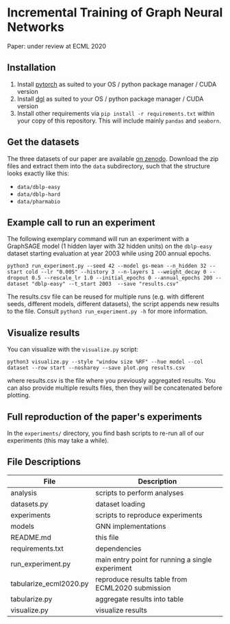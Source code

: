 # Incremental Training of Graph Neural Networks

Paper: under review at ECML 2020


## Installation

1. Install [pytorch](https://pytorch.org/get-started/locally/) as suited to your
   OS / python package manager / CUDA version
1. Install [dgl](https://www.dgl.ai/pages/start.html) as suited to your
   OS / python package manager / CUDA version
1. Install other requirements via `pip install -r requirements.txt` within your
   copy of this repository. This will include mainly `pandas` and `seaborn`.

## Get the datasets

The three datasets of our paper are available [on zenodo](https://zenodo.org/deposit/3764770).
Download the zip files and extract them into the `data` subdirectory, such that the structure looks exactly like this:

- `data/dblp-easy`
- `data/dblp-hard`
- `data/pharmabio`

## Example call to run an experiment

The following exemplary command will run an experiment with a GraphSAGE model (1 hidden layer with 32 hidden units) on the `dblp-easy` dataset starting evaluation at year 2003 while using 200 annual epochs.

```
python3 run_experiment.py --seed 42 --model gs-mean --n_hidden 32 --start cold --lr "0.005" --history 3 --n-layers 1 --weight_decay 0 --dropout 0.5 --rescale_lr 1.0 --initial_epochs 0 --annual_epochs 200 --dataset "dblp-easy" --t_start 2003  --save "results.csv"                       
```

The results.csv file can be reused for multiple runs (e.g. with different seeds, different models, different datasets), the script appends new results to the file.
Consult `python3 run_experiment.py -h` for more information.


## Visualize results

You can visualize with the `visualize.py` script:

```
python3 visualize.py --style "window size %RF" --hue model --col dataset --row start --nosharey --save plot.png results.csv
```

where results.csv is the file where you previously aggregated results. You can also provide multiple results files, then they will be concatenated before plotting.

## Full reproduction of the paper's experiments

In the `experiments/` directory, you find bash scripts to re-run all of our experiments (this may take a while).

## File Descriptions

| File                   | Description                                      |
| -                      | -                                                |
| analysis               | scripts to perform analyses                      |
| datasets.py            | dataset loading                                  |
| experiments            | scripts to reproduce experiments                 |
| models                 | GNN implementations                              |
| README.md              | this file                                        |
| requirements.txt       | dependencies                                     |
| run_experiment.py      | main entry point for running a single experiment |
| tabularize_ecml2020.py | reproduce results table from ECML2020 submission |
| tabularize.py          | aggregate results into table                     |
| visualize.py           | visualize results                                |
